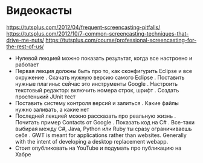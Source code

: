 # Видеокасты

<https://tutsplus.com/2012/04/frequent-screencasting-pitfalls/>
<https://tutsplus.com/2012/10/7-common-screencasting-techniques-that-drive-me-nuts/>
<https://tutsplus.com/course/professional-screencasting-for-the-rest-of-us/>

- Нулевой лекцией можно показать результат, когда все настроено и работает
- Первая лекция должны быть про то, как сконфигурить Eclipse и все окружение
  . Скачать нужную версию самого Eclipse
  . Поставить нужные плагины: сейчас это инструменты Google
  . Настроить текстовый редактор: включить номера строк, шрифт
  . Создать простенький JUnit тест
- Поставить систему контроля версий и залиться
  . Какие файлы нужно заливать, а какие нет
- Последней лекцией можно рассказать про реальную жизнь
  . Почитать пример Contacts от Google
  . Показать код на C#
  . Все-таки выбирая между C#, Java, Python или Ruby ты сразу ограничиваешь себя
  . GWT is meant for applications rather than websites. Generally with the intent of developing a 
    desktop replacement webapp.
- Стоит опубликовать на YouTube и подумать про публикацию на Хабре